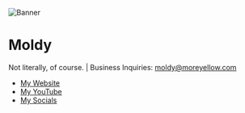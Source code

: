 ![Banner](https://pbs.twimg.com/profile_banners/1262828854630023168/1726975708/1500x500)

# Moldy

Not literally, of course. | Business Inquiries: moldy@moreyellow.com

- [My Website](https://www.moldygd.com/)
- [My YouTube](https://link.moldygd.com/youtube)
- [My Socials](https://link.moldygd.com/links)
